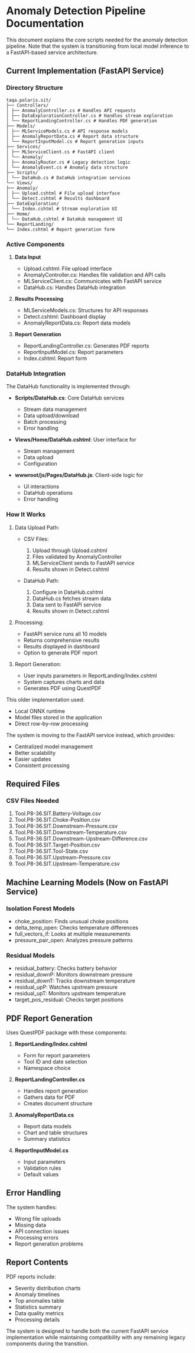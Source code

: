 # Anomaly Detection Pipeline Documentation

This document explains the core scripts needed for the anomaly detection pipeline. Note that the system is transitioning from local model inference to a FastAPI-based service architecture.

## Current Implementation (FastAPI Service)

### Directory Structure

```
taqa.polaris.sit/
├── Controllers/
│ ├── AnomalyController.cs # Handles API requests
│ ├── DataExplorationController.cs # Handles stream exploration
│ └── ReportLandingController.cs # Handles PDF generation
├── Models/
│ ├── MLServiceModels.cs # API response models
│ ├── AnomalyReportData.cs # Report data structure
│ └── ReportInputModel.cs # Report generation inputs
├── Services/
│ ├── MLServiceClient.cs # FastAPI client
│ └── Anomaly/
│ ├── AnomalyRouter.cs # Legacy detection logic
│ └── AnomalyEvent.cs # Anomaly data structure
├── Scripts/
│ └── DataHub.cs # DataHub integration services
└── Views/
├── Anomaly/
│ ├── Upload.cshtml # File upload interface
│ └── Detect.cshtml # Results dashboard
├── DataExploration/
│ └── Index.cshtml # Stream exploration UI
├── Home/
│ └── DataHub.cshtml # DataHub management UI
└── ReportLanding/
└── Index.cshtml # Report generation form
```

### Active Components

1. **Data Input**
   - Upload.cshtml: File upload interface
   - AnomalyController.cs: Handles file validation and API calls
   - MLServiceClient.cs: Communicates with FastAPI service
   - DataHub.cs: Handles DataHub integration

2. **Results Processing**
   - MLServiceModels.cs: Structures for API responses
   - Detect.cshtml: Dashboard display
   - AnomalyReportData.cs: Report data models

3. **Report Generation**
   - ReportLandingController.cs: Generates PDF reports
   - ReportInputModel.cs: Report parameters
   - Index.cshtml: Report form

### DataHub Integration

The DataHub functionality is implemented through:
- **Scripts/DataHub.cs**: Core DataHub services
  - Stream data management
  - Data upload/download
  - Batch processing
  - Error handling

- **Views/Home/DataHub.cshtml**: User interface for
  - Stream management
  - Data upload
  - Configuration
  
- **wwwroot/js/Pages/DataHub.js**: Client-side logic for
  - UI interactions
  - DataHub operations
  - Error handling

### How It Works

1. Data Upload Path:
   - CSV Files:
     1. Upload through Upload.cshtml
     2. Files validated by AnomalyController
     3. MLServiceClient sends to FastAPI service
     4. Results shown in Detect.cshtml

   - DataHub Path:
     1. Configure in DataHub.cshtml
     2. DataHub.cs fetches stream data
     3. Data sent to FastAPI service
     4. Results shown in Detect.cshtml

2. Processing:
   - FastAPI service runs all 10 models
   - Returns comprehensive results
   - Results displayed in dashboard
   - Option to generate PDF report

3. Report Generation:
   - User inputs parameters in ReportLanding/Index.cshtml
   - System captures charts and data
   - Generates PDF using QuestPDF

This older implementation used:
- Local ONNX runtime
- Model files stored in the application
- Direct row-by-row processing

The system is moving to the FastAPI service instead, which provides:
- Centralized model management
- Better scalability
- Easier updates
- Consistent processing

## Required Files

### CSV Files Needed
1. Tool.P8-36.SIT.Battery-Voltage.csv
2. Tool.P8-36.SIT.Choke-Position.csv
3. Tool.P8-36.SIT.Downstream-Pressure.csv
4. Tool.P8-36.SIT.Downstream-Temperature.csv
5. Tool.P8-36.SIT.Downstream-Upstream-Difference.csv
6. Tool.P8-36.SIT.Target-Position.csv
7. Tool.P8-36.SIT.Tool-State.csv
8. Tool.P8-36.SIT.Upstream-Pressure.csv
9. Tool.P8-36.SIT.Upstream-Temperature.csv

## Machine Learning Models (Now on FastAPI Service)

### Isolation Forest Models
- choke_position: Finds unusual choke positions
- delta_temp_open: Checks temperature differences
- full_vectors_if: Looks at multiple measurements
- pressure_pair_open: Analyzes pressure patterns

### Residual Models
- residual_battery: Checks battery behavior
- residual_downP: Monitors downstream pressure
- residual_downT: Tracks downstream temperature
- residual_upP: Watches upstream pressure
- residual_upT: Monitors upstream temperature
- target_pos_residual: Checks target positions

## PDF Report Generation

Uses QuestPDF package with these components:

1. **ReportLanding/Index.cshtml**
   - Form for report parameters
   - Tool ID and date selection
   - Namespace choice

2. **ReportLandingController.cs**
   - Handles report generation
   - Gathers data for PDF
   - Creates document structure

3. **AnomalyReportData.cs**
   - Report data models
   - Chart and table structures
   - Summary statistics

4. **ReportInputModel.cs**
   - Input parameters
   - Validation rules
   - Default values

## Error Handling

The system handles:
- Wrong file uploads
- Missing data
- API connection issues
- Processing errors
- Report generation problems

## Report Contents

PDF reports include:
- Severity distribution charts
- Anomaly timelines
- Top anomalies table
- Statistics summary
- Data quality metrics
- Processing details


The system is designed to handle both the current FastAPI service implementation while maintaining compatibility with any remaining legacy components during the transition.

